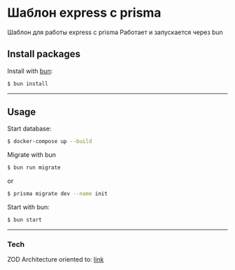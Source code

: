 # Шаблон express с prisma
Шаблон для работы express с prisma
Работает и запускается через bun

## Install packages

Install with [bun](https://bun.sh/docs/installation):

```sh
$ bun install
```

---


## Usage

Start database:
```sh
$ docker-compose up --build
```
Migrate with bun
```sh
$ bun run migrate
```
or
```sh
$ prisma migrate dev --name init
```

Start with bun:

```sh
$ bun start
```

---

### Tech

ZOD Architecture oriented to: [link](https://laniewski.me/blog/2023-11-19-api-response-validation-with-zod/)

